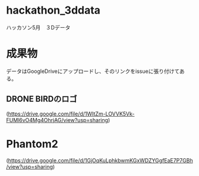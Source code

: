 # hackathon_3ddata
ハッカソン5月　３Dデータ

# 成果物
データはGoogleDriveにアップロードし、そのリンクをissueに張り付けてある。
## DRONE BIRDのロゴ
(https://drive.google.com/file/d/1WItZm-LOVVK5Vk-FUMl6vO4Mg4OhrjAG/view?usp=sharing)

# Phantom2
(https://drive.google.com/file/d/1GjOqKuLphkbwmKGxWDZYGgfEaE7P7GBh/view?usp=sharing)

